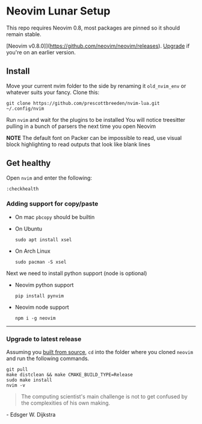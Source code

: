 # Neovim Lunar Setup
This repo requires Neovim 0.8, most packages are pinned so it should remain stable.

[Neovim v0.8.0]](https://github.com/neovim/neovim/releases).  [Upgrade](#upgrade-to-latest-release) if you're on an earlier version. 

## Install
Move your current nvim folder to the side by renaming it `old_nvim_env` or whatever suits your fancy.
Clone this:
```
git clone https://github.com/prescottbreeden/nvim-lua.git ~/.config/nvim
```
Run `nvim` and wait for the plugins to be installed 
You will notice treesitter pulling in a bunch of parsers the next time you open Neovim

**NOTE** The default font on Packer can be impossible to read, use visual block highlighting to read outputs that look like blank lines

## Get healthy

Open `nvim` and enter the following:

```
:checkhealth
```

### Adding support for copy/paste

- On mac `pbcopy` should be builtin

- On Ubuntu

  ```
  sudo apt install xsel
  ```

- On Arch Linux

  ```
  sudo pacman -S xsel
  ```

Next we need to install python support (node is optional)

- Neovim python support

  ```
  pip install pynvim
  ```

- Neovim node support

  ```
  npm i -g neovim
  ```
---

### Upgrade to latest release

Assuming you [built from source](https://github.com/neovim/neovim/wiki/Building-Neovim#quick-start), `cd` into the folder where you cloned `neovim` and run the following commands. 
```
git pull
make distclean && make CMAKE_BUILD_TYPE=Release
sudo make install
nvim -v
```

> The computing scientist's main challenge is not to get confused by the complexities of his own making. 

\- Edsger W. Dijkstra
